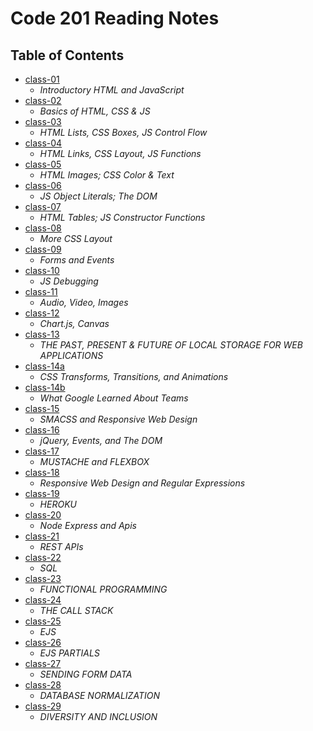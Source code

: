 # Code 201 Reading Notes

## Table of Contents

- [class-01](https://aalbarqi.github.io/reading-notes/class-01)
   - *Introductory HTML and JavaScript*
- [class-02](https://aalbarqi.github.io/reading-notes/class-02)
   - *Basics of HTML, CSS & JS*
- [class-03](https://aalbarqi.github.io/reading-notes/class-03)
   - *HTML Lists, CSS Boxes, JS Control Flow*
- [class-04](https://aalbarqi.github.io/reading-notes/class-04)
   - *HTML Links, CSS Layout, JS Functions*
- [class-05](https://aalbarqi.github.io/reading-notes/class-05)
   - *HTML Images; CSS Color & Text*
- [class-06](https://aalbarqi.github.io/reading-notes/class-06)
   - *JS Object Literals; The DOM*
- [class-07](https://aalbarqi.github.io/reading-notes/class-07)
   - *HTML Tables; JS Constructor Functions*
- [class-08](https://aalbarqi.github.io/reading-notes/class-08)
   - *More CSS Layout*
- [class-09](https://aalbarqi.github.io/reading-notes/class-09)
   - *Forms and Events*
- [class-10](https://aalbarqi.github.io/reading-notes/class-10)
   - *JS Debugging*
- [class-11](https://aalbarqi.github.io/reading-notes/class-11)
     - *Audio, Video, Images*
- [class-12](https://aalbarqi.github.io/reading-notes/class-12)
     - *Chart.js, Canvas*
- [class-13](https://aalbarqi.github.io/reading-notes/class-13)
     - *THE PAST, PRESENT & FUTURE OF LOCAL STORAGE FOR WEB APPLICATIONS*
- [class-14a](https://aalbarqi.github.io/reading-notes/class-14)
     - *CSS Transforms, Transitions, and Animations*
- [class-14b](https://aalbarqi.github.io/reading-notes/class-14b)
     - *What Google Learned About Teams*
- [class-15](https://aalbarqi.github.io/reading-notes/class-15)
     - *SMACSS and Responsive Web Design*
- [class-16](https://aalbarqi.github.io/reading-notes/class-16)
     - *jQuery, Events, and The DOM*
- [class-17](https://aalbarqi.github.io/reading-notes/class-17)
     - *MUSTACHE and FLEXBOX*
- [class-18](https://aalbarqi.github.io/reading-notes/class-18)
     - *Responsive Web Design and Regular Expressions*
- [class-19](https://aalbarqi.github.io/reading-notes/class-19)
     - *HEROKU*
- [class-20](https://aalbarqi.github.io/reading-notes/class-20)
     - *Node Express and Apis*
- [class-21](https://aalbarqi.github.io/reading-notes/class-21)
     - *REST APIs*
- [class-22](https://aalbarqi.github.io/reading-notes/class-22)
     - *SQL*
- [class-23](https://aalbarqi.github.io/reading-notes/class-23)
     - *FUNCTIONAL PROGRAMMING*
- [class-24](https://aalbarqi.github.io/reading-notes/class-24)
     - *THE CALL STACK*
- [class-25](https://aalbarqi.github.io/reading-notes/class-25)
     - *EJS*
- [class-26](https://aalbarqi.github.io/reading-notes/class-26)
     - *EJS PARTIALS*
- [class-27](https://aalbarqi.github.io/reading-notes/class-27)
     - *SENDING FORM DATA*
- [class-28](https://aalbarqi.github.io/reading-notes/class-28)
     - *DATABASE NORMALIZATION*
- [class-29](https://aalbarqi.github.io/reading-notes/class-29)
     - *DIVERSITY AND INCLUSION*
